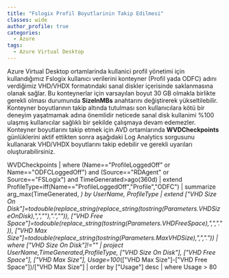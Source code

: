 ```yaml
---
title: "Fslogix Profil Boyutlarinin Takip Edilmesi"
classes: wide
author_profile: true
categories:
  - Azure
tags:
  - Azure Virtual Desktop
---
```

Azure Virtual Desktop ortamlarinda kullanici profil yönetimi için kullandığımız Fslogix kullanıcı verilerini konteyner (Profil yada ODFC) 
adını verdiğimiz VHD/VHDX formatındaki sanal diskler içerisinde saklanmasına olanak sağlar. Bu konteynerlar için varsayılan boyut 30 GB olmakla birlikte gerekli olması durumunda **SizeInMBs** anahtarını değiştirerek yükseltilebilir. Konteyner boyutlarının takip altında tutulması son kullanıcılara kötü bir deneyim yaşatmamak adına önemlidir neticede sanal disk kullanimi %100 ulaşmış kullanıcılar sağlıklı bir şekilde çalışmaya devam edemezler. Konteyner boyutlarını takip etmek için AVD ortamlarında **WVDCheckpoints** günlüklerini aktif ettikten sonra aşağıdaki Log Analytics sorgusunu kullanarak VHD/VHDX boyutlarını takip edebilir ve gerekli uyarıları oluşturabilirsiniz.


WVDCheckpoints
| where (Name=="ProfileLoggedOff" or Name=="ODFCLoggedOff")
and (Source=="RDAgent" or Source=="FSLogix")
and TimeGenerated>ago(360d)
| extend ProfileType=iff(Name=="ProfileLoggedOff","Profile","ODFC")
| summarize arg_max(TimeGenerated, *) by UserName, ProfileType
| extend ["VHD Size On Disk"]=todouble(replace_string(replace_string(tostring(Parameters.VHDSizeOnDisk),",",""),".","")),
["VHD Free Space"]=todouble(replace_string(tostring(Parameters.VHDFreeSpace),",",".")),
["VHD Max Size"]=todouble(replace_string(tostring(Parameters.MaxVHDSize),",","."))
| where ["VHD Size On Disk"]!=""
| project UserName,TimeGenerated,ProfileType,
["VHD Size On Disk"],
["VHD Free Space"],
["VHD Max Size"],
Usage=100*(["VHD Max Size"]-["VHD Free Space"])/["VHD Max Size"]
| order by ["Usage"] desc
| where Usage > 80



 

